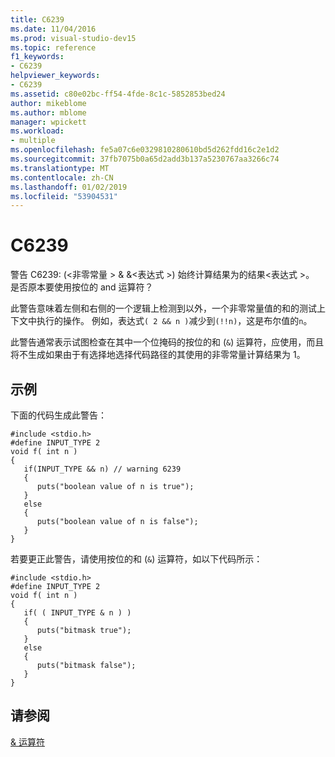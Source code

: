 ```yaml
---
title: C6239
ms.date: 11/04/2016
ms.prod: visual-studio-dev15
ms.topic: reference
f1_keywords:
- C6239
helpviewer_keywords:
- C6239
ms.assetid: c80e02bc-ff54-4fde-8c1c-5852853bed24
author: mikeblome
ms.author: mblome
manager: wpickett
ms.workload:
- multiple
ms.openlocfilehash: fe5a07c6e0329810280610bd5d262fdd16c2e1d2
ms.sourcegitcommit: 37fb7075b0a65d2add3b137a5230767aa3266c74
ms.translationtype: MT
ms.contentlocale: zh-CN
ms.lasthandoff: 01/02/2019
ms.locfileid: "53904531"
---
```

# <a name="c6239"></a>C6239
警告 C6239: (\<非零常量 > & &\<表达式 >) 始终计算结果为的结果\<表达式 >。 是否原本要使用按位的 and 运算符？

 此警告意味着左侧和右侧的一个逻辑上检测到以外，一个非零常量值的和的测试上下文中执行的操作。 例如，表达式`( 2 && n )`减少到`(!!n)`，这是布尔值的`n`。

 此警告通常表示试图检查在其中一个位掩码的按位的和 (`&`) 运算符，应使用，而且将不生成如果由于有选择地选择代码路径的其使用的非零常量计算结果为 1。

## <a name="example"></a>示例
 下面的代码生成此警告：

```
#include <stdio.h>
#define INPUT_TYPE 2
void f( int n )
{
   if(INPUT_TYPE && n) // warning 6239
   {
      puts("boolean value of n is true");
   }
   else
   {
      puts("boolean value of n is false");
   }
}
```

 若要更正此警告，请使用按位的和 (`&`) 运算符，如以下代码所示：

```
#include <stdio.h>
#define INPUT_TYPE 2
void f( int n )
{
   if( ( INPUT_TYPE & n ) )
   {
      puts("bitmask true");
   }
   else
   {
      puts("bitmask false");
   }
}
```

## <a name="see-also"></a>请参阅
 [& 运算符](/dotnet/csharp/language-reference/operators/and-operator)